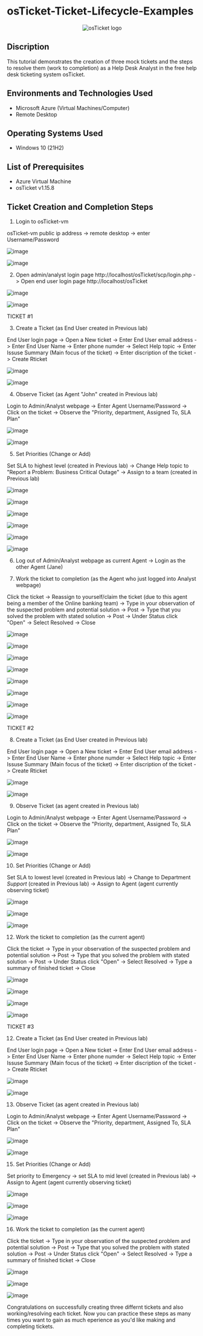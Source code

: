 # osTicket-Ticket-Lifecycle-Examples
<p align="center">
<img src="https://i.imgur.com/Clzj7Xs.png" alt="osTicket logo"/>
</p>

<h2>Discription </h2>

This tutorial demonstrates the creation of three mock tickets and the steps to resolve them (work to completion) as a Help Desk Analyst in the free help desk ticketing system osTicket.<br />
 
<h2>Environments and Technologies Used</h2>

- Microsoft Azure (Virtual Machines/Computer)
- Remote Desktop

<h2>Operating Systems Used </h2>

- Windows 10</b> (21H2)

<h2>List of Prerequisites</h2>

- Azure Virtual Machine
- osTicket v1.15.8

<h2> Ticket Creation and Completion Steps</h2>

1. Login to osTicket-vm
 <p> 
</p>

osTicket-vm public ip address -> remote desktop -> enter Username/Password
 <p> 
</p>

![image](https://github.com/user-attachments/assets/7cfc5936-8abf-407e-b10b-f896f5d0c434)
 <p> 
</p>

![image](https://github.com/user-attachments/assets/6c574e4c-84d4-4f5a-8211-14696f62d759)
 <p> 
</p>

2. Open admin/analyst login page http://localhost/osTicket/scp/login.php -> Open end user login page http://localhost/osTicket
 <p> 
</p>

![image](https://github.com/user-attachments/assets/e17a9f8a-8ebf-4151-a611-098dd8c60b20)
 <p> 
</p>

![image](https://github.com/user-attachments/assets/ec2a1084-85f6-4226-a00e-88166994a0b2)
 <p> 
</p>

TICKET #1
 <p> 
</p>

3. Create a Ticket (as End User created in Previous lab)
 <p> 
</p>

End User login page -> Open a New ticket -> Enter End User email address -> Enter End User Name -> Enter phone numder -> Select Help topic -> Enter Issuse Summary (Main focus of the ticket) -> Enter discription of the ticket -> Create Rticket
 <p> 
</p>

![image](https://github.com/user-attachments/assets/ec2a1084-85f6-4226-a00e-88166994a0b2)
 <p> 
</p>

![image](https://github.com/user-attachments/assets/9ce1e805-c2be-46c5-baa5-f01a9518b998)
 <p> 
</p>

4. Observe Ticket (as Agent "John" created in Previous lab)
 <p> 
</p>

Login to Admin/Analyst webpage -> Enter Agent Username/Password -> Click on the ticket -> Observe the "Priority, department, Assigned To, SLA Plan"
 <p> 
</p>

![image](https://github.com/user-attachments/assets/e17a9f8a-8ebf-4151-a611-098dd8c60b20)
 <p> 
</p>

![image](https://github.com/user-attachments/assets/c07977a9-d739-402c-a981-5067a5256f52)
 <p> 
</p>

5. Set Priorities (Change or Add)
 <p> 
</p>

Set SLA to highest level (created in Previous lab) -> Change Help topic to "Report a Problem: Business Critical Outage" -> Assign to a team (created in Previous lab)
 <p> 
</p>

![image](https://github.com/user-attachments/assets/4cddbe58-250e-49a4-9f15-d667ac6b7d45)
 <p> 
</p>

![image](https://github.com/user-attachments/assets/6617aedc-4d2b-4ffe-a678-a038baf9238c)
 <p> 
</p>

![image](https://github.com/user-attachments/assets/6b2a6149-5a86-491e-a000-38744220eb65)
 <p> 
</p>

![image](https://github.com/user-attachments/assets/1b72da89-f608-42bf-a0f8-16a2beb0d12a)
 <p> 
</p>

![image](https://github.com/user-attachments/assets/ce6d4a66-abc0-4edb-9ad9-99bbdf2a395b)
 <p> 
</p>

![image](https://github.com/user-attachments/assets/aea78493-fcbd-41f0-9a3f-2a141fa0629e)
 <p> 
</p>

6. Log out of Admin/Analyst webpage as current Agent -> Login as the other Agent (Jane)
 <p> 
</p>

7. Work the ticket to completion (as the Agent who just logged into Analyst webpage)
 <p> 
</p>

Click the ticket -> Reassign to yourself/claim the ticket (due to this agent being a member of the Online banking team) -> Type in your observation of the suspected problem and potential solution -> Post -> Type that you solved the problem with stated solution -> Post -> Under Status click "Open" -> Select Resolved -> Close
 <p> 
</p>

![image](https://github.com/user-attachments/assets/f00c6873-c62e-4ad7-9ae8-a5ae369ad7c6)
 <p> 
</p>

![image](https://github.com/user-attachments/assets/231ed9bb-e44f-4d0c-9940-91fb7aece340)
 <p> 
</p>

![image](https://github.com/user-attachments/assets/fda07dc7-9a8d-4538-9f38-5bf645218ee6)
 <p> 
</p>

![image](https://github.com/user-attachments/assets/9a79e158-21c9-4d30-b203-66e540505eae)
 <p> 
</p>

![image](https://github.com/user-attachments/assets/c088da10-43ea-4904-a562-301f9d9b2506)
 <p> 
</p>

![image](https://github.com/user-attachments/assets/77e6c927-153b-4894-afd3-1c8ec8b7c5a9)
 <p> 
</p>

![image](https://github.com/user-attachments/assets/8ca5cd11-ed13-4f0b-81ef-adc83e62822f)
 <p> 
</p>

![image](https://github.com/user-attachments/assets/b530f8c7-22d4-43e8-a708-e670e3f1e35c)
 <p> 
</p>

TICKET #2
 <p> 
</p>

8. Create a Ticket (as End User created in Previous lab)
 <p> 
</p>

End User login page -> Open a New ticket -> Enter End User email address -> Enter End User Name -> Enter phone numder -> Select Help topic -> Enter Issuse Summary (Main focus of the ticket) -> Enter discription of the ticket -> Create Rticket
 <p> 
</p>

![image](https://github.com/user-attachments/assets/ec2a1084-85f6-4226-a00e-88166994a0b2)
 <p> 
</p>

![image](https://github.com/user-attachments/assets/60ae52fa-600c-4115-8ec1-cc73133f29d5)
 <p> 
</p>

9. Observe Ticket (as agent created in Previous lab)
 <p> 
</p>

Login to Admin/Analyst webpage -> Enter Agent Username/Password -> Click on the ticket -> Observe the "Priority, department, Assigned To, SLA Plan"
 <p> 
</p>

![image](https://github.com/user-attachments/assets/e17a9f8a-8ebf-4151-a611-098dd8c60b20)
 <p> 
</p>

![image](https://github.com/user-attachments/assets/1381ffba-893e-4f35-b398-9875f272ea7d)
 <p> 
</p>

10. Set Priorities (Change or Add)
 <p> 
</p>

Set SLA to lowest level (created in Previous lab) -> Change to Department *Support* (created in Previous lab) -> Assign to Agent (agent currently observing ticket)
 <p> 
</p>

![image](https://github.com/user-attachments/assets/565a376c-03bc-48f2-923a-00d80dbd4702)
 <p> 
</p>

![image](https://github.com/user-attachments/assets/054fe6c5-667d-4cfd-b950-f32c9e8d4eb8)
 <p> 
</p>

![image](https://github.com/user-attachments/assets/6953d01d-a67d-45e6-bcad-a227ed8be332)
 <p> 
</p>

12. Work the ticket to completion (as the current agent)
 <p> 
</p>

Click the ticket -> Type in your observation of the suspected problem and potential solution -> Post -> Type that you solved the problem with stated solution -> Post -> Under Status click "Open" -> Select Resolved -> Type a summary of finished ticket -> Close
 <p> 
</p>

![image](https://github.com/user-attachments/assets/ea6d67a3-78e4-4159-a534-614e3520707c)
 <p> 
</p>

![image](https://github.com/user-attachments/assets/a6e43e62-fe29-40a6-ae3e-d98ea2f646d4)
 <p> 
</p>

![image](https://github.com/user-attachments/assets/01fe7283-1c95-4658-b0d5-ec6b29d62250)
 <p> 
</p>

![image](https://github.com/user-attachments/assets/da434f84-812c-48a5-a42a-c9c81d402e47)
 <p> 
</p>

TICKET #3
 <p> 
</p>

12. Create a Ticket (as End User created in Previous lab)
 <p> 
</p>

End User login page -> Open a New ticket -> Enter End User email address -> Enter End User Name -> Enter phone numder -> Select Help topic -> Enter Issuse Summary (Main focus of the ticket) -> Enter discription of the ticket -> Create Rticket
 <p> 
</p>

![image](https://github.com/user-attachments/assets/ec2a1084-85f6-4226-a00e-88166994a0b2)
 <p> 
</p>

![image](https://github.com/user-attachments/assets/82d54b77-b0f6-4710-a99e-ee8fd54e9ef6)
 <p> 
</p>

13. Observe Ticket (as agent created in Previous lab)
 <p> 
</p>

Login to Admin/Analyst webpage -> Enter Agent Username/Password -> Click on the ticket -> Observe the "Priority, department, Assigned To, SLA Plan"
 <p> 
</p>

![image](https://github.com/user-attachments/assets/e17a9f8a-8ebf-4151-a611-098dd8c60b20)
 <p> 
</p>

![image](https://github.com/user-attachments/assets/77773d76-11a7-412e-afba-6799db57a246)
 <p> 
</p>

15. Set Priorities (Change or Add)
 <p> 
</p>

Set priority to Emergency -> set SLA to mid level (created in Previous lab) -> Assign to Agent (agent currently observing ticket)
 <p> 
</p>

![image](https://github.com/user-attachments/assets/929d1aa4-1dd6-465f-9ef5-be34f2dea250)
 <p> 
</p>

![image](https://github.com/user-attachments/assets/0e0d93a5-75ef-4319-8965-f4917c1d54fe)
 <p> 
</p>

![image](https://github.com/user-attachments/assets/9c408fa0-6ead-49db-b967-6557b310dc8e)
 <p> 
</p>

16. Work the ticket to completion (as the current agent)
 <p> 
</p>

Click the ticket -> Type in your observation of the suspected problem and potential solution -> Post -> Type that you solved the problem with stated solution -> Post -> Under Status click "Open" -> Select Resolved -> Type a summary of finished ticket -> Close
 <p> 
</p>

![image](https://github.com/user-attachments/assets/046e7554-1062-4e25-9ad4-2ca2ffa44155)
 <p> 
</p>

![image](https://github.com/user-attachments/assets/b1aff325-7f44-48a0-a133-cf1765b41b2c)
 <p> 
</p>

![image](https://github.com/user-attachments/assets/bd27b064-2c0e-489f-81e8-a5e126e3193f)
 <p> 
</p>

Congratulations on successfully creating three differnt tickets and also working/resolving each ticket. Now you can practice these steps as many times you want to gain as much eperience as you'd like making and completing tickets.
